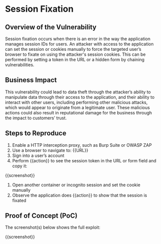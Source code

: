 # Session Fixation

## Overview of the Vulnerability

Session fixation occurs when there is an error in the way the application manages session IDs for users. An attacker with access to the application can set the session or cookies manually to force the targeted user’s browser to fixate on using the attacker's session cookies. This can be performed by setting a token in the URL or a hidden form by chaining vulnerabilities.

## Business Impact

This vulnerability could lead to data theft through the attacker’s ability to manipulate data through their access to the application, and their ability to interact with other users, including performing other malicious attacks, which would appear to originate from a legitimate user. These malicious actions could also result in reputational damage for the business through the impact to customers’ trust.

## Steps to Reproduce

1. Enable a HTTP interception proxy, such as Burp Suite or OWASP ZAP
1. Use a browser to navigate to: {{URL}}
1. Sign into a user’s account
1. Perform {{action}} to see the session token in the URL or form field and copy it:

{{screenshot}}

1. Open another container or incognito session and set the cookie manually
1. Observe the application does {{action}} to show that the session is fixated

## Proof of Concept (PoC)

The screenshot(s) below shows the full exploit:

{{screenshot}}

